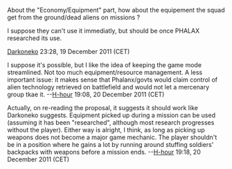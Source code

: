 About the "Economy/Equipment" part, how about the equipement the squad
get from the ground/dead aliens on missions ?

I suppose they can't use it immediatly, but should be once PHALAX
researched its use.

[Darkoneko](User:Darkoneko "wikilink") 23:28, 19 December 2011 (CET)


I suppose it's possible, but I like the idea of keeping the game mode
streamlined. Not too much equipment/resource management. A less
important issue: it makes sense that Phalanx/govts would claim control
of alien technology retrieved on battlefield and would not let a
mercenary group tkae it. --[H-hour](User:H-hour "wikilink") 19:08, 20
December 2011 (CET)

<!-- -->


Actually, on re-reading the proposal, it suggests it should work like
Darkoneko suggests. Equipment picked up during a mission can be used
(assuming it has been "researched", although most research progresses
without the player). Either way is alright, I think, as long as picking
up weapons does not become a major game mechanic. The player shouldn't
be in a position where he gains a lot by running around stuffing
soldiers' backpacks with weapons before a mission ends.
--[H-hour](User:H-hour "wikilink") 19:18, 20 December 2011 (CET)